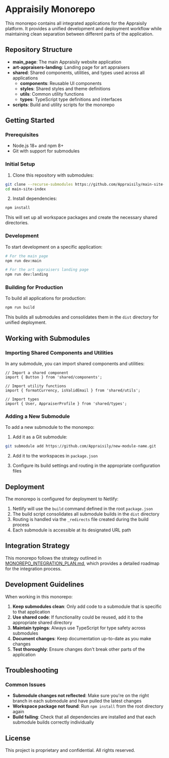 # Appraisily Monorepo

This monorepo contains all integrated applications for the Appraisily platform. It provides a unified development and deployment workflow while maintaining clean separation between different parts of the application.

## Repository Structure

- **main_page**: The main Appraisily website application
- **art-appraisers-landing**: Landing page for art appraisers
- **shared**: Shared components, utilities, and types used across all applications
  - **components**: Reusable UI components
  - **styles**: Shared styles and theme definitions
  - **utils**: Common utility functions
  - **types**: TypeScript type definitions and interfaces
- **scripts**: Build and utility scripts for the monorepo

## Getting Started

### Prerequisites

- Node.js 18+ and npm 8+
- Git with support for submodules

### Initial Setup

1. Clone this repository with submodules:

```bash
git clone --recurse-submodules https://github.com/Appraisily/main-site-index.git
cd main-site-index
```

2. Install dependencies:

```bash
npm install
```

This will set up all workspace packages and create the necessary shared directories.

### Development

To start development on a specific application:

```bash
# For the main page
npm run dev:main

# For the art appraisers landing page
npm run dev:landing
```

### Building for Production

To build all applications for production:

```bash
npm run build
```

This builds all submodules and consolidates them in the `dist` directory for unified deployment.

## Working with Submodules

### Importing Shared Components and Utilities

In any submodule, you can import shared components and utilities:

```tsx
// Import a shared component
import { Button } from 'shared/components';

// Import utility functions
import { formatCurrency, isValidEmail } from 'shared/utils';

// Import types
import { User, AppraiserProfile } from 'shared/types';
```

### Adding a New Submodule

To add a new submodule to the monorepo:

1. Add it as a Git submodule:

```bash
git submodule add https://github.com/Appraisily/new-module-name.git
```

2. Add it to the workspaces in `package.json`

3. Configure its build settings and routing in the appropriate configuration files

## Deployment

The monorepo is configured for deployment to Netlify:

1. Netlify will use the `build` command defined in the root `package.json`
2. The build script consolidates all submodule builds in the `dist` directory
3. Routing is handled via the `_redirects` file created during the build process
4. Each submodule is accessible at its designated URL path

## Integration Strategy

This monorepo follows the strategy outlined in [MONOREPO_INTEGRATION_PLAN.md](./MONOREPO_INTEGRATION_PLAN.md), which provides a detailed roadmap for the integration process.

## Development Guidelines

When working in this monorepo:

1. **Keep submodules clean**: Only add code to a submodule that is specific to that application
2. **Use shared code**: If functionality could be reused, add it to the appropriate shared directory
3. **Maintain typings**: Always use TypeScript for type safety across submodules
4. **Document changes**: Keep documentation up-to-date as you make changes
5. **Test thoroughly**: Ensure changes don't break other parts of the application

## Troubleshooting

### Common Issues

- **Submodule changes not reflected**: Make sure you're on the right branch in each submodule and have pulled the latest changes
- **Workspace package not found**: Run `npm install` from the root directory again
- **Build failing**: Check that all dependencies are installed and that each submodule builds correctly individually

## License

This project is proprietary and confidential. All rights reserved. 